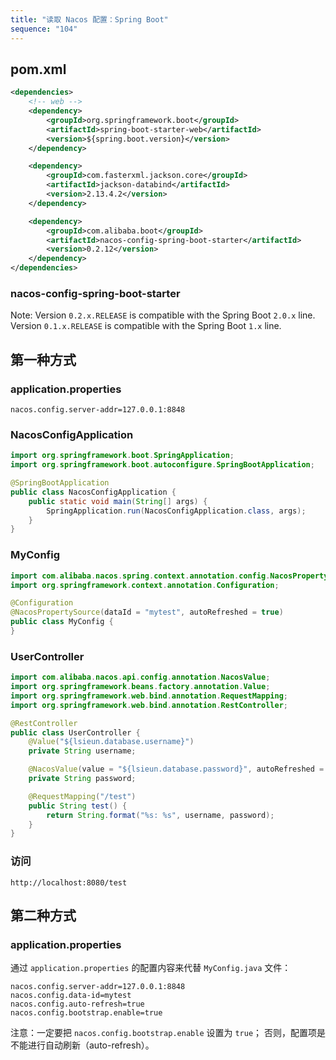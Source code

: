 ```yaml
---
title: "读取 Nacos 配置：Spring Boot"
sequence: "104"
---
```


## pom.xml

```xml
<dependencies>
    <!-- web -->
    <dependency>
        <groupId>org.springframework.boot</groupId>
        <artifactId>spring-boot-starter-web</artifactId>
        <version>${spring.boot.version}</version>
    </dependency>

    <dependency>
        <groupId>com.fasterxml.jackson.core</groupId>
        <artifactId>jackson-databind</artifactId>
        <version>2.13.4.2</version>
    </dependency>

    <dependency>
        <groupId>com.alibaba.boot</groupId>
        <artifactId>nacos-config-spring-boot-starter</artifactId>
        <version>0.2.12</version>
    </dependency>
</dependencies>
```

### nacos-config-spring-boot-starter

Note: Version `0.2.x.RELEASE` is compatible with the Spring Boot `2.0.x` line.
Version `0.1.x.RELEASE` is compatible with the Spring Boot `1.x` line.

## 第一种方式

### application.properties

```text
nacos.config.server-addr=127.0.0.1:8848
```

### NacosConfigApplication

```java
import org.springframework.boot.SpringApplication;
import org.springframework.boot.autoconfigure.SpringBootApplication;

@SpringBootApplication
public class NacosConfigApplication {
    public static void main(String[] args) {
        SpringApplication.run(NacosConfigApplication.class, args);
    }
}
```

### MyConfig

```java
import com.alibaba.nacos.spring.context.annotation.config.NacosPropertySource;
import org.springframework.context.annotation.Configuration;

@Configuration
@NacosPropertySource(dataId = "mytest", autoRefreshed = true)
public class MyConfig {
}
```

### UserController

```java
import com.alibaba.nacos.api.config.annotation.NacosValue;
import org.springframework.beans.factory.annotation.Value;
import org.springframework.web.bind.annotation.RequestMapping;
import org.springframework.web.bind.annotation.RestController;

@RestController
public class UserController {
    @Value("${lsieun.database.username}")
    private String username;

    @NacosValue(value = "${lsieun.database.password}", autoRefreshed = true)
    private String password;

    @RequestMapping("/test")
    public String test() {
        return String.format("%s: %s", username, password);
    }
}
```

### 访问

```text
http://localhost:8080/test
```

## 第二种方式

### application.properties

通过 `application.properties` 的配置内容来代替 `MyConfig.java` 文件：

```text
nacos.config.server-addr=127.0.0.1:8848
nacos.config.data-id=mytest
nacos.config.auto-refresh=true
nacos.config.bootstrap.enable=true
```

注意：一定要把 `nacos.config.bootstrap.enable` 设置为 `true`；
否则，配置项是不能进行自动刷新（auto-refresh）。

